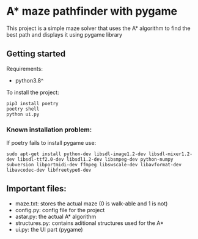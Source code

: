 #  A* maze pathfinder with pygame

This project is a simple maze solver that uses the A* algorithm to find the best path and displays it using pygame library


##  Getting started
Requirements:

- python3.8^

To install the project:

    pip3 install poetry
    poetry shell
    python ui.py

### Known installation problem:
If poetry fails to install pygame use:

    sudo apt-get install python-dev libsdl-image1.2-dev libsdl-mixer1.2-dev libsdl-ttf2.0-dev libsdl1.2-dev libsmpeg-dev python-numpy subversion libportmidi-dev ffmpeg libswscale-dev libavformat-dev libavcodec-dev libfreetype6-dev


## Important files:
- maze.txt: stores the actual maze (0 is walk-able and 1 is not)
- config.py: config file for the project
- astar.py: the actual A* algorithm
- structures.py: contains aditional structures used for the A*
- ui.py: the UI part (pygame)
